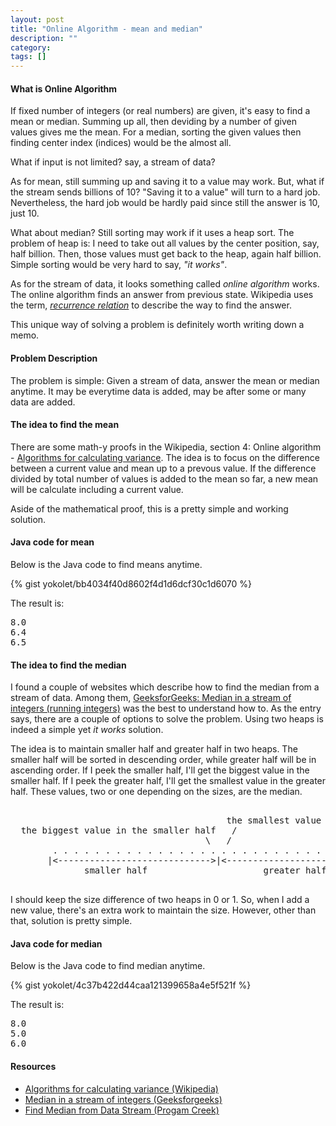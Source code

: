 ```yaml
---
layout: post
title: "Online Algorithm - mean and median"
description: ""
category: 
tags: []
---
```


#### What is Online Algorithm ####

If fixed number of integers (or real numbers) are given, it's easy to find
a mean or median.
Summing up all, then deviding by a number of given values gives me the mean.
For a median, sorting the given values then finding center index (indices)
would be the almost all.

What if input is not limited? say, a stream of data?

As for mean, still summing up and saving it to a value may work.
But, what if the stream sends billions of 10?
"Saving it to a value" will turn to a hard job.
Nevertheless, the hard job would be hardly paid since still the answer is 10, just 10.

What about median?
Still sorting may work if it uses a heap sort.
The problem of heap is: I need to take out all values by the center position, say, half billion.
Then, those values must get back to the heap, again half billion.
Simple sorting would be very hard to say, *"it works"*.

As for the stream of data, it looks something called *online algorithm* works.
The online algorithm finds an answer from previous state.
Wikipedia uses the term, [*recurrence relation*](https://en.wikipedia.org/wiki/Recurrence_relation) to describe the way to find the answer.


This unique way of solving a problem is definitely worth writing down a memo.



#### Problem Description ####

The problem is simple: Given a stream of data, answer the mean or median anytime.
It may be everytime data is added, may be after some or many data are added.


#### The idea to find the mean ####

There are some math-y proofs in the Wikipedia, section 4: Online algorithm - [Algorithms for calculating variance](https://en.wikipedia.org/wiki/Algorithms_for_calculating_variance).
The idea is to focus on the difference between a current value and mean up to a prevous value.
If the difference divided by total number of values is added to the mean so far,
a new mean will be calculate including a current value.

Aside of the mathematical proof, this is a pretty simple and working solution.


#### Java code for mean ####

Below is the Java code to find means anytime.

{% gist yokolet/bb4034f40d8602f4d1d6dcf30c1d6070 %}

The result is:

<pre>
8.0
6.4
6.5
</pre>


#### The idea to find the median ####

I found a couple of websites which describe how to find the median from a stream of data.
Among them, [GeeksforGeeks: Median in a stream of integers (running integers)](http://www.geeksforgeeks.org/median-of-stream-of-integers-running-integers/) was the best to understand how to.
As the entry says, there are a couple of options to solve the problem.
Using two heaps is indeed a simple yet *it works* solution.

The idea is to maintain smaller half and greater half in two heaps.
The smaller half will be sorted in descending order, while greater half will be in ascending order.
If I peek the smaller half, I'll get the biggest value in the smaller half.
If I peek the greater half, I'll get the smallest value in the greater half.
These values, two or one depending on the sizes, are the median.

<pre>
                                  
                                         the smallest value in the greater half
  the biggest value in the smaller half   /
                                     \   /
        . . . . . . . . . . . . . . . . . . . . . . . . . . . . . . . .
       |<----------------------------->|<----------------------------->|
              smaller half                      greater half

</pre>

I should keep the size difference of two heaps in 0 or 1.
So, when I add a new value, there's an extra work to maintain the size.
However, other than that, solution is pretty simple.


#### Java code for median ####

Below is the Java code to find median anytime.

{% gist yokolet/4c37b422d44caa121399658a4e5f521f %}

The result is:

<pre>
8.0
5.0
6.0
</pre>


#### Resources ####

- [Algorithms for calculating variance (Wikipedia)](https://en.wikipedia.org/wiki/Algorithms_for_calculating_variance)
- [Median in a stream of integers (Geeksforgeeks)](http://www.geeksforgeeks.org/median-of-stream-of-integers-running-integers/)
- [Find Median from Data Stream (Progam Creek)](http://www.programcreek.com/2015/01/leetcode-find-median-from-data-stream-java/)
